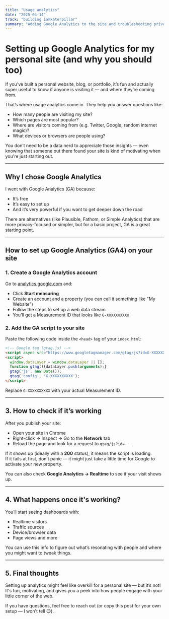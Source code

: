 ```yaml
---
title: "Usage analytics"
date: "2025-04-14"
track: "building iamkaterpillar"
summary: "Adding Google Analytics to the site and troubleshooting privacy blockers."
---
```


# Setting up Google Analytics for my personal site (and why you should too)

If you’ve built a personal website, blog, or portfolio, it’s fun and actually super useful to know if anyone is visiting it — and where they’re coming from.

That’s where usage analytics come in. They help you answer questions like:

- How many people are visiting my site?
- Which pages are most popular?
- Where are visitors coming from (e.g. Twitter, Google, random internet magic)?
- What devices or browsers are people using?

You don’t need to be a data nerd to appreciate those insights — even knowing that someone out there found your site is kind of motivating when you're just starting out.

---

## Why I chose Google Analytics

I went with Google Analytics (GA) because:

- It’s free  
- It’s easy to set up  
- And it’s very powerful if you want to get deeper down the road

There are alternatives (like Plausible, Fathom, or Simple Analytics) that are more privacy-focused or simpler, but for a basic project, GA is a great starting point.

---

## How to set up Google Analytics (GA4) on your site

### 1. Create a Google Analytics account

Go to [analytics.google.com](https://analytics.google.com) and:

- Click **Start measuring**
- Create an account and a property (you can call it something like "My Website")
- Follow the steps to set up a web data stream
- You’ll get a Measurement ID that looks like `G-XXXXXXXXXX`

### 2. Add the GA script to your site

Paste the following code inside the `<head>` tag of your `index.html`:

```html
<!-- Google tag (gtag.js) -->
<script async src="https://www.googletagmanager.com/gtag/js?id=G-XXXXXXXXXX"></script>
<script>
  window.dataLayer = window.dataLayer || [];
  function gtag(){dataLayer.push(arguments);}
  gtag('js', new Date());
  gtag('config', 'G-XXXXXXXXXX');
</script>
```

Replace `G-XXXXXXXXXX` with your actual Measurement ID.

---

## 3. How to check if it’s working

After you publish your site:

- Open your site in Chrome
- Right-click → Inspect → Go to the **Network** tab
- Reload the page and look for a request to `gtag/js?id=...`

If it shows up (ideally with a **200** status), it means the script is loading.  
If it fails at first, don’t panic — it might just take a little time for Google to activate your new property.

You can also check **Google Analytics → Realtime** to see if your visit shows up.

---

## 4. What happens once it's working?

You’ll start seeing dashboards with:

- Realtime visitors  
- Traffic sources  
- Device/browser data  
- Page views and more

You can use this info to figure out what’s resonating with people and where you might want to tweak things.

---

## 5. Final thoughts

Setting up analytics might feel like overkill for a personal site — but it’s not!  
It's fun, motivating, and gives you a peek into how people engage with your little corner of the web.

If you have questions, feel free to reach out (or copy this post for your own setup — I won't tell 😉).